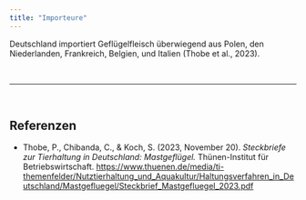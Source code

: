 ```yaml
---
title: "Importeure"
---
```


Deutschland importiert Geflügelfleisch überwiegend aus Polen, den Niederlanden, Frankreich, Belgien, und Italien (Thobe et al., 2023).



<br>

---

<br> 

## Referenzen
- Thobe, P., Chibanda, C., & Koch, S. (2023, November 20). *Steckbriefe zur Tierhaltung in Deutschland: Mastgeflügel.* Thünen-Institut für Betriebswirtschaft. <https://www.thuenen.de/media/ti-themenfelder/Nutztierhaltung_und_Aquakultur/Haltungsverfahren_in_Deutschland/Mastgefluegel/Steckbrief_Mastgefluegel_2023.pdf>
